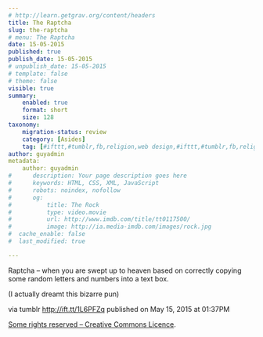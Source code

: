 ```yaml
---
# http://learn.getgrav.org/content/headers
title: The Raptcha
slug: the-raptcha
# menu: The Raptcha
date: 15-05-2015
published: true
publish_date: 15-05-2015
# unpublish_date: 15-05-2015
# template: false
# theme: false
visible: true
summary:
    enabled: true
    format: short
    size: 128
taxonomy:
    migration-status: review
    category: [Asides]
    tag: [#ifttt,#tumblr,fb,religion,web design,#ifttt,#tumblr,fb,religion,web design]
author: guyadmin
metadata:
    author: guyadmin
#      description: Your page description goes here
#      keywords: HTML, CSS, XML, JavaScript
#      robots: noindex, nofollow
#      og:
#          title: The Rock
#          type: video.movie
#          url: http://www.imdb.com/title/tt0117500/
#          image: http://ia.media-imdb.com/images/rock.jpg
#  cache_enable: false
#  last_modified: true

---
```


Raptcha – when you are swept up to heaven based on correctly copying some random letters and numbers into a text box.

(I actually dreamt this bizarre pun)

via tumblr http://ift.tt/1L6PFZq published on May 15, 2015 at 01:37PM

[Some rights reserved – Creative Commons Licence](http://ift.tt/1gAEAkt).